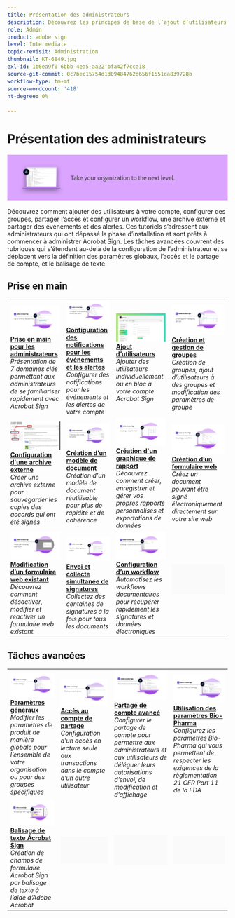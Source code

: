 ```yaml
---
title: Présentation des administrateurs
description: Découvrez les principes de base de l’ajout d’utilisateurs à votre compte, de la configuration de groupes, du partage d’accès et de la configuration d’un workflow, d’une archive externe et d’événements et alertes partagés
role: Admin
product: adobe sign
level: Intermediate
topic-revisit: Administration
thumbnail: KT-6849.jpg
exl-id: 1b6ea9f0-6bbb-4ea5-aa22-bfa42f7cca18
source-git-commit: 0c7bec15754d1d09484762d656f1551da839728b
workflow-type: tm+mt
source-wordcount: '418'
ht-degree: 0%

---
```


# Présentation des administrateurs

![Image des administrateurs Sign](../assets/Hero-Admin.png)

Découvrez comment ajouter des utilisateurs à votre compte, configurer des groupes, partager l’accès et configurer un workflow, une archive externe et partager des événements et des alertes. Ces tutoriels s’adressent aux administrateurs qui ont dépassé la phase d’installation et sont prêts à commencer à administrer Acrobat Sign. Les tâches avancées couvrent des rubriques qui s’étendent au-delà de la configuration de l’administrateur et se déplacent vers la définition des paramètres globaux, l’accès et le partage de compte, et le balisage de texte.

## Prise en main

<table style="table-layout:fixed">
<tr>
  <td>
    <a href="up-and-running-admin.md">
      <img alt="Prise en main pour les administrateurs" src="../assets/Up-Running.png" />
    </a>
    <div>
    <a href="up-and-running-admin.md"><strong>Prise en main pour les administrateurs</strong></a>
    </div>
    <em>Présentation de 7 domaines clés permettant aux administrateurs de se familiariser rapidement avec Acrobat Sign</em>
    <br>
  </td>
  <td>
    <a href="set-up-shared-events-and-alert.md">
      <img alt="Configuration d’événements et d’alertes partagés" src="../assets/Notifications_1280.png" />
    </a>
    <div>
    <a href="set-up-shared-events-and-alert.md"><strong>Configuration des notifications pour les événements et les alertes</strong></a>
    </div>
    <em>Configurer des notifications pour les événements et les alertes de votre compte</em>
    <br>
  </td>
  <td>
    <a href="add-users-to-your-account.md">
      <img alt="Ajout d’utilisateurs" src="../assets/Adding-Users.png" />
    </a>
    <div>
    <a href="add-users-to-your-account.md"><strong>Ajout d’utilisateurs</strong></a>
    </div>
    <em>Ajouter des utilisateurs individuellement ou en bloc à votre compte Acrobat Sign</em>
    <br>
  </td>
  <td>
    <a href="create-and-manage-groups.md">
      <img alt="Création et gestion de groupes" src="../assets/Creating-Groups.png" />
    </a>
    <div>
    <a href="create-and-manage-groups.md"><strong>Création et gestion de groupes</strong></a>
    </div>
    <em>Création de groupes, ajout d’utilisateurs à des groupes et modification des paramètres de groupe</em>
    <br>
  </td>
</tr>
<tr>
 <td>
    <a href="set-up-your-external-archive.md">
      <img alt="Configuration d'une archive externe" src="../assets/ExternalArchive.png" />
    </a>
    <div>
    <a href="set-up-your-external-archive.md"><strong>Configuration d'une archive externe</strong></a>
    </div>
    <em>Créer une archive externe pour sauvegarder les copies des accords qui ont été signés</em>
    <br>
  </td>
  <td>
    <a href="../sign-advanced-users/create-a-template.md">
      <img alt="Création d’un modèle de document" src="../assets/Template.png" />
    </a>
    <div>
    <a href="../sign-advanced-users/create-a-template.md"><strong>Création d’un modèle de document</strong></a>
    </div>
    <em>Création d'un modèle de document réutilisable pour plus de rapidité et de cohérence</em>
    <br>
  </td>
  <td>
    <a href="create-a-report.md">
      <img alt="Création d'un graphique de rapport" src="../assets/Reportchart.png" />
    </a>
    <div>
    <a href="create-a-report.md"><strong>Création d'un graphique de rapport</strong></a>
    </div>
    <em>Découvrez comment créer, enregistrer et gérer vos propres rapports personnalisés et exportations de données</em>
    <br>
  </td>
  <td>
    <a href="../sign-advanced-users/webform.md">
      <img alt="Création d’un formulaire web" src="../assets/Webform.png" />
    </a>
    <div>
    <a href="../sign-advanced-users/webform.md"><strong>Création d’un formulaire web</strong></a>
    </div>
    <em>Créez un document pouvant être signé électroniquement directement sur votre site web</em>
    <br>
  </td>
</tr>
<tr>
  <td>
    <a href="../sign-advanced-users/modify-webform.md">
      <img alt="Modification d’un formulaire web existant" src="../assets/Modifywebform.png" />
    </a>
    <div>
    <a href="../sign-advanced-users/modify-webform.md"><strong>Modification d’un formulaire web existant</strong></a>
    </div>
    <em>Découvrez comment désactiver, modifier et réactiver un formulaire web existant.</em>
    <br>
  </td>
  <td>
    <a href="../sign-advanced-users/megasign.md">
      <img alt="Envoi et collecte simultanée de signatures" src="../assets/Megasign.png" />
    </a>
    <div>
    <a href="../sign-advanced-users/megasign.md"><strong>Envoi et collecte simultanée de signatures</strong></a>
    </div>
    <em>Collectez des centaines de signatures à la fois pour tous les documents</em>
    <br>
  </td>
  <td>
    <a href="building-a-custom-workflow.md">
      <img alt="Configuration d’un workflow" src="../assets/BuildingWorkflow.png" />
    </a>
    <div>
    <a href="building-a-custom-workflow.md"><strong>Configuration d’un workflow</strong></a>
    </div>
    <em>Automatisez les workflows documentaires pour récupérer rapidement les signatures et données électroniques</em>
    <br>
  </td>
  <td>
    <img alt="Espaceur" src="../assets/Grayspacer.png" />
    <div>
    <br>
  </td>
</tr>
</table>

## Tâches avancées

<table style="table-layout:fixed">
<tr>
  <td>
    <a href="learn-about-global-settings.md">
      <img alt="Paramètres généraux" src="../assets/GlobalSettings_1280.png">
    </a>
    <div>
    <a href="learn-about-global-settings.md"><strong>Paramètres généraux</strong></a>
    </div>
    <em>Modifier les paramètres de produit de manière globale pour l’ensemble de votre organisation ou pour des groupes spécifiques</em>
    <br>
  </td>
  <td>
    <a href="share-account-access.md">
      <img alt="Accès au compte de partage" src="../assets/SharingAccess.png" />
    </a>  
    <div>
    <a href="share-account-access.md"><strong>Accès au compte de partage</strong></a>
    </div>
    <em>Configuration d’un accès en lecture seule aux transactions dans le compte d’un autre utilisateur</em>
    <br>
  </td>
  <td>
    <a href="advanced-account-sharing.md">
      <img alt="Partage de compte avancé" src="../assets/AdvancedSharing_1280.png" />
    </a>
    <div>
    <a href="advanced-account-sharing.md"><strong>Partage de compte avancé</strong></a>
    </div>
    <em>Configurer le partage de compte pour permettre aux administrateurs et aux utilisateurs de déléguer leurs autorisations d’envoi, de modification et d’affichage</em>
    <br>
  </td>
  <td>
    <a href="use-bio-pharma-settings.md">
      <img alt="Utilisation des paramètres Bio-Pharma" src="../assets/Bio_1280.png" />
    </a>
    <div>
    <a href="use-bio-pharma-settings.md"><strong>Utilisation des paramètres Bio-Pharma</strong></a>
    </div>
    <em>Configurez les paramètres Bio-Pharma qui vous permettent de respecter les exigences de la règlementation 21 CFR Part 11 de la FDA</em>
    <br>
  </td> 
</tr>
<tr>
   <td>
     <a href="../sign-advanced-users/adobe-sign-text-tagging.md">
      <img alt="Balisage de texte Acrobat Sign" src="../assets/Text-Tagging.png" />
    </a>
    <div>
    <a href="../sign-advanced-users/adobe-sign-text-tagging.md"><strong>Balisage de texte Acrobat Sign</strong></a>
    <div>
    <em>Création de champs de formulaire Acrobat Sign par balisage de texte à l’aide d’Adobe Acrobat</em>
    <br>
  </td>
  <td>
    <img alt="Espaceur" src="../assets/Grayspacer.png" />
    <div>
    <br>
  </td>
  <td>
    <img alt="Espaceur" src="../assets/Grayspacer.png" />
    <div>
    <br>
  </td>
  <td>
    <img alt="Espaceur" src="../assets/Grayspacer.png" />
    <div>
    <br>
  </td>
</tr>
</table>
